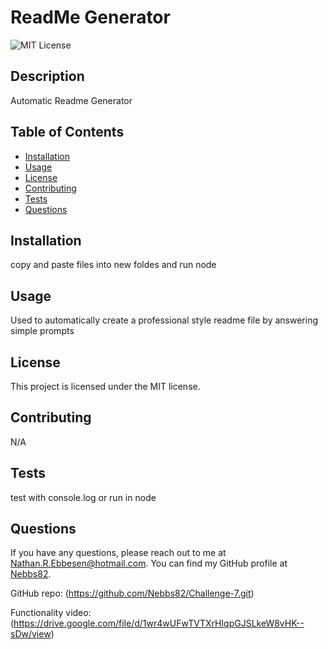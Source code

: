# ReadMe Generator
  
![MIT License](https://img.shields.io/badge/License-MIT-yellow.svg)

## Description
Automatic Readme Generator

## Table of Contents
- [Installation](#installation)
- [Usage](#usage)
- [License](#license)
- [Contributing](#contributing)
- [Tests](#tests)
- [Questions](#questions)

## Installation
copy and paste files into new foldes and run node

## Usage
Used to automatically create a professional style readme file by answering simple prompts

## License
This project is licensed under the MIT license.

## Contributing
N/A

## Tests
test with console.log or run in node

## Questions
If you have any questions, please reach out to me at [Nathan.R.Ebbesen@hotmail.com](mailto:Nathan.R.Ebbesen@hotmail.com).
You can find my GitHub profile at [Nebbs82](https://github.com/Nebbs82).

GitHub repo: (https://github.com/Nebbs82/Challenge-7.git) 

Functionality video: (https://drive.google.com/file/d/1wr4wUFwTVTXrHIqpGJSLkeW8vHK--sDw/view)
